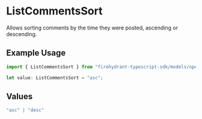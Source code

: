# ListCommentsSort

Allows sorting comments by the time they were posted, ascending or descending.

## Example Usage

```typescript
import { ListCommentsSort } from "firehydrant-typescript-sdk/models/operations";

let value: ListCommentsSort = "asc";
```

## Values

```typescript
"asc" | "desc"
```